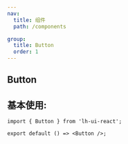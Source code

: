 ```yaml
---
nav:
  title: 组件
  path: /components

group:
  title: Button
  order: 1
---
```


## Button

## 基本使用:

```tsx
import { Button } from 'lh-ui-react';

export default () => <Button />;
```
